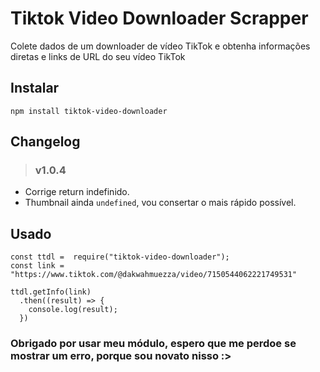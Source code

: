 # Tiktok Video Downloader Scrapper
Colete dados de um downloader de vídeo TikTok e obtenha informações diretas e links de URL do seu vídeo TikTok

## Instalar
```
npm install tiktok-video-downloader
```

## Changelog
> ### v1.0.4
- Corrige return indefinido.
- Thumbnail ainda `undefined`, vou consertar o mais rápido possível.

## Usado
```
const ttdl =  require("tiktok-video-downloader");
const link = "https://www.tiktok.com/@dakwahmuezza/video/7150544062221749531"

ttdl.getInfo(link)
  .then((result) => {
    console.log(result);
  })
```

### Obrigado por usar meu módulo, espero que me perdoe se mostrar um erro, porque sou novato nisso :>
